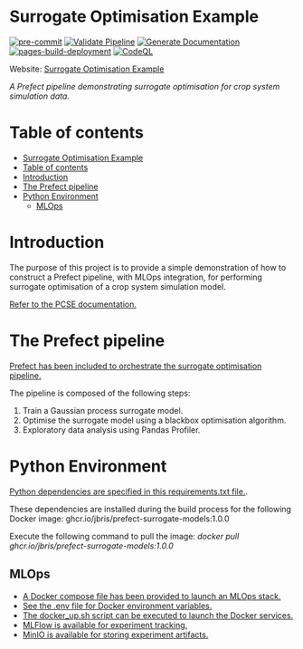 # Surrogate Optimisation Example 

[![pre-commit](https://img.shields.io/badge/pre--commit-enabled-brightgreen?logo=pre-commit)](https://github.com/pre-commit/pre-commit)
[![Validate Pipeline](https://github.com/JBris/surrogate_optimisation_example/actions/workflows/validation.yaml/badge.svg?branch=main)](https://github.com/JBris/surrogate_optimisation_example/actions/workflows/validation.yaml) [![Generate Documentation](https://github.com/JBris/surrogate_optimisation_example/actions/workflows/docs.yaml/badge.svg?branch=main)](https://github.com/JBris/surrogate_optimisation_example/actions/workflows/docs.yaml) [![pages-build-deployment](https://github.com/JBris/surrogate_optimisation_example/actions/workflows/pages/pages-build-deployment/badge.svg?branch=gh-pages)](https://github.com/JBris/surrogate_optimisation_example/actions/workflows/pages/pages-build-deployment)
[![CodeQL](https://github.com/JBris/surrogate_optimisation_example/actions/workflows/github-code-scanning/codeql/badge.svg?branch=main)](https://github.com/JBris/surrogate_optimisation_example/actions/workflows/github-code-scanning/codeql)

Website: [Surrogate Optimisation Example](https://jbris.github.io/surrogate_optimisation_example/)

*A Prefect pipeline demonstrating surrogate optimisation for crop system simulation data.*

# Table of contents

- [Surrogate Optimisation Example](#surrogate-optimisation-example)
- [Table of contents](#table-of-contents)
- [Introduction](#introduction)
- [The Prefect pipeline](#the-prefect-pipeline)
- [Python Environment](#python-environment)
  - [MLOps](#mlops)

# Introduction

The purpose of this project is to provide a simple demonstration of how to construct a Prefect pipeline, with MLOps integration, for performing surrogate optimisation of a crop system simulation model.

[Refer to the PCSE documentation.](https://pcse.readthedocs.io/en/stable/)

# The Prefect pipeline

[Prefect has been included to orchestrate the surrogate optimisation pipeline.](https://www.prefect.io/)

The pipeline is composed of the following steps:

1. Train a Gaussian process surrogate model.
2. Optimise the surrogate model using a blackbox optimisation algorithm.
3. Exploratory data analysis using Pandas Profiler.

# Python Environment

[Python dependencies are specified in this requirements.txt file.](services/python/requirements.txt). 

These dependencies are installed during the build process for the following Docker image: ghcr.io/jbris/prefect-surrogate-models:1.0.0

Execute the following command to pull the image: *docker pull ghcr.io/jbris/prefect-surrogate-models:1.0.0*

## MLOps

* [A Docker compose file has been provided to launch an MLOps stack.](docker-compose.yml)
* [See the .env file for Docker environment variables.](.env.local)
* [The docker_up.sh script can be executed to launch the Docker services.](scripts/docker_up.sh)
* [MLFlow is available for experiment tracking.](https://mlflow.org/)
* [MinIO is available for storing experiment artifacts.](https://min.io/)

